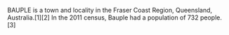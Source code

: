 BAUPLE is a town and locality in the Fraser Coast Region, Queensland, Australia.[1][2] In the 2011 census, Bauple had a population of 732 people.[3]
